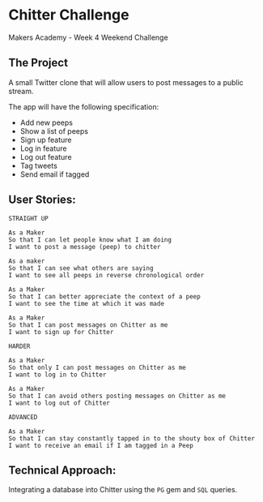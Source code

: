 Chitter Challenge
=================

Makers Academy - Week 4 Weekend Challenge

The Project
-------

A small Twitter clone that will allow users to post messages to a public stream.

The app will have the following specification:

* Add new peeps
* Show a list of peeps
* Sign up feature
* Log in feature
* Log out feature
* Tag tweets
* Send email if tagged

User Stories:
-------

```
STRAIGHT UP

As a Maker
So that I can let people know what I am doing  
I want to post a message (peep) to chitter

As a maker
So that I can see what others are saying  
I want to see all peeps in reverse chronological order

As a Maker
So that I can better appreciate the context of a peep
I want to see the time at which it was made

As a Maker
So that I can post messages on Chitter as me
I want to sign up for Chitter

HARDER

As a Maker
So that only I can post messages on Chitter as me
I want to log in to Chitter

As a Maker
So that I can avoid others posting messages on Chitter as me
I want to log out of Chitter

ADVANCED

As a Maker
So that I can stay constantly tapped in to the shouty box of Chitter
I want to receive an email if I am tagged in a Peep
```

Technical Approach:
-----

Integrating a database into Chitter using the `PG` gem and `SQL` queries.